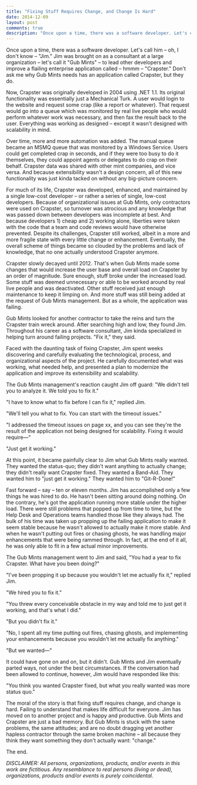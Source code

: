 ```yaml
--- 
title: "Fixing Stuff Requires Change, and Change Is Hard"
date: 2014-12-09
layout: post
comments: true
description: "Once upon a time, there was a software developer. Let's call him &ndash; oh, I don't know &ndash; &quot;Jim.&quot; Jim was brought on as a consultant at a large organization &ndash; let's call it &quot;Gub Mints&quot; &ndash; to lead other..."
---
```


Once upon a time, there was a software developer. Let's call him &ndash; oh, I don't know &ndash; &quot;Jim.&quot; Jim was brought on as a consultant at a large organization &ndash; let's call it &quot;Gub Mints&quot; &ndash; to lead other developers and improve a flailing enterprise application called &ndash; hmmm &ndash; &quot;Crapster.&quot; Don't ask me why Gub Mints needs has an application called Crapster, but they do.

Now, Crapster was originally developed in 2004 using .NET 1.1. Its original functionality was essentially just a Mechanical Turk. A user would login to the website and request some crap (like a report or whatever). That request would go into a queue which was monitored by real live people who would perform whatever work was necessary, and then fax the result back to the user. Everything was working as designed &ndash; except it wasn't designed with scalability in mind.

Over time, more and more automation was added. The manual queue became an MSMQ queue that was monitored by a Windows Service. Users could get completed crap in seconds, and if they were too busy to do it themselves, they could appoint agents or delegates to do crap on their behalf. Crapster data was shared with other mint companies, and vice versa. And because extensibility wasn't a design concern, all of this new functionality was just kinda tacked on without any big-picture concern.

For much of its life, Crapster was developed, enhanced, and maintained by a single low-cost developer &ndash; or rather a series of single, low-cost developers. Because of organizational issues at Gub Mints, only contractors were used on Crapster, so turnover was atrocious and any knowledge that was passed down between developers was incomplete at best. And because developers 1) cheap and 2) working alone, liberties were taken with the code that a team and code reviews would have otherwise prevented. Despite its challenges, Crapster still worked, albeit in a more and more fragile state with every little change or enhancement. Eventually, the overall scheme of things became so clouded by the problems and lack of knowledge, that no one actually understood Crapster anymore.

Crapster slowly decayed until 2012. That's when Gub Mints made some changes that would increase the user base and overall load on Crapster by an order of magnitude. Sure enough, stuff broke under the increased load. Some stuff was deemed unnecessary or able to be worked around by real live people and was deactivated. Other stuff received just enough maintenance to keep it limping on. And more stuff was still being added at the request of Gub Mints management. But as a whole, the application was failing.

Gub Mints looked for another contractor to take the reins and turn the Crapster train wreck around. After searching high and low, they found Jim. Throughout his career as a software consultant, Jim kinda specialized in helping turn around failing projects. &quot;Fix it,&quot; they said.

Faced with the daunting task of fixing Crapster, Jim spent weeks discovering and carefully evaluating the technological, process, and organizational aspects of the project. He carefully documented what was working, what needed help, and presented a plan to modernize the application and improve its extensibility and scalability.

The Gub Mints management's reaction caught Jim off guard: &quot;We didn't tell you to analyze it. We told you to fix it.&quot;

&quot;I have to know what to fix before I can fix it,&quot; replied Jim.

&quot;We'll tell you what to fix. You can start with the timeout issues.&quot;

&quot;I addressed the timeout issues on page xx, and you can see they're the result of the application not being designed for scalability. Fixing it would require&mdash;&quot;

&quot;Just get it working.&quot;

At this point, it became painfully clear to Jim what Gub Mints really wanted. They wanted the status-quo; they didn't want anything to actually change; they didn't really want Crapster fixed. They wanted a Band-Aid. They wanted him to &quot;just get it working.&quot; They wanted him to &quot;Git-R-Done!&quot;

Fast forward &ndash; say &ndash; ten or eleven months. Jim has accomplished only a few things he was hired to do. He hasn't been sitting around doing nothing. On the contrary, he's got the application running more stable under the higher load. There were still problems that popped up from time to time, but the Help Desk and Operations teams handled those like they always had. The bulk of his time was taken up propping up the failing application to make it seem stable because he wasn't allowed to actually make it more stable. And when he wasn't putting out fires or chasing ghosts, he was handling major enhancements that were being rammed through. In fact, at the end of it all, he was only able to fit in a few actual minor improvements.

The Gub Mints management went to Jim and said, &quot;You had a year to fix Crapster. What have you been doing?&quot;

&quot;I've been propping it up because you wouldn't let me actually fix it,&quot; replied Jim.

&quot;We hired you to fix it.&quot;

&quot;You threw every conceivable obstacle in my way and told me to just get it working, and that's what I did.&quot;

&quot;But you didn't fix it.&quot;

&quot;No, I spent all my time putting out fires, chasing ghosts, and implementing your enhancements because you wouldn't let me actually fix anything.&quot;

&quot;But we wanted&mdash;&quot;

It could have gone on and on, but it didn't. Gub Mints and Jim eventually parted ways, not under the best circumstances. If the conversation had been allowed to continue, however, Jim would have responded like this:

&quot;You think you wanted Crapster fixed, but what you really wanted was more status quo.&quot;

The moral of the story is that fixing stuff requires change, and change is hard. Failing to understand that makes life difficult for everyone. Jim has moved on to another project and is happy and productive. Gub Mints and Crapster are just a bad memory. But Gub Mints is stuck with the same problems, the same attitudes; and are no doubt dragging yet another hapless contractor through the same broken machine &ndash; all because they think they want something they don't actually want: &quot;change.&quot;

The end.

*DISCLAIMER: All persons, organizations, products, and/or events in this work are fictitious. Any resemblance to real persons (living or dead), organizations, products and/or events is purely coincidental.*
